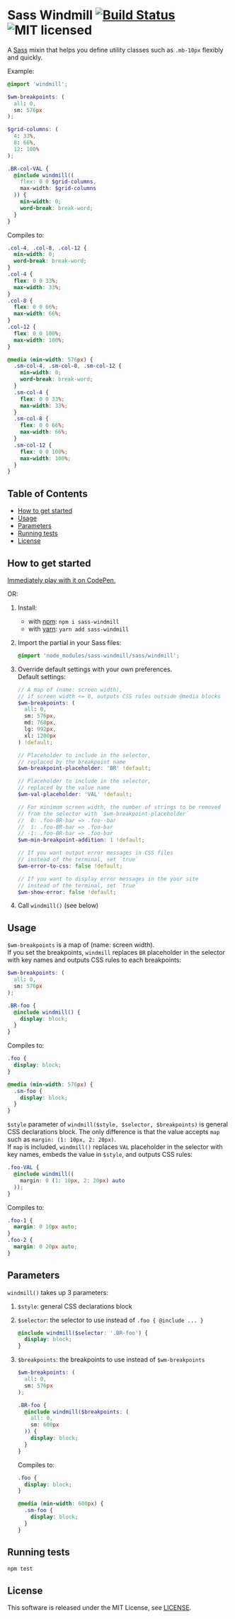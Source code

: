 # Sass Windmill [![Build Status](https://travis-ci.org/RikuOta/sass-windmill.svg?branch=master)](https://travis-ci.org/RikuOta/sass-windmill) <img alt="MIT licensed" src="https://img.shields.io/github/license/RikuOta/sass-windmill?color=blue">

A [Sass](https://sass-lang.com/) mixin that helps you define utility classes such as `.mb-10px` flexibly and quickly.

Example:

```scss
@import 'windmill';

$wm-breakpoints: (
  all: 0,
  sm: 576px
);

$grid-columns: (
  4: 33%,
  8: 66%,
  12: 100% 
);

.BR-col-VAL {
  @include windmill((
    flex: 0 0 $grid-columns,
    max-width: $grid-columns
  )) {
    min-width: 0;
    word-break: break-word;
  }
}
```

Compiles to:

```css
.col-4, .col-8, .col-12 {
  min-width: 0;
  word-break: break-word;
}
.col-4 {
  flex: 0 0 33%;
  max-width: 33%;
}
.col-8 {
  flex: 0 0 66%;
  max-width: 66%;
}
.col-12 {
  flex: 0 0 100%;
  max-width: 100%;
}

@media (min-width: 576px) {
  .sm-col-4, .sm-col-8, .sm-col-12 {
    min-width: 0;
    word-break: break-word;
  }
  .sm-col-4 {
    flex: 0 0 33%;
    max-width: 33%;
  }
  .sm-col-8 {
    flex: 0 0 66%;
    max-width: 66%;
  }
  .sm-col-12 {
    flex: 0 0 100%;
    max-width: 100%;
  }
}
```

## Table of Contents

- [How to get started](#how-to-get-started)
- [Usage](#usage)
- [Parameters](#parameters)
- [Running tests](#running-tests)
- [License](#license)

## How to get started

[Immediately play with it on CodePen.](https://codepen.io/RikuOta/pen/qBWzpwW)

OR:

1. Install:

    * with [npm](https://www.npmjs.com/): `npm i sass-windmill`
    * with [yarn](https://yarnpkg.com/): `yarn add sass-windmill`

1. Import the partial in your Sass files:

    ```scss
    @import 'node_modules/sass-windmill/sass/windmill';
    ```

1. Override default settings with your own preferences.  
    Default settings:

    ```scss
    // A map of (name: screen width),
    // if screen width <= 0, outputs CSS rules outside @media blocks
    $wm-breakpoints: (
      all: 0,
      sm: 576px,
      md: 768px,
      lg: 992px,
      xl: 1200px
    ) !default;

    // Placeholder to include in the selector,
    // replaced by the breakpoint name
    $wm-breakpoint-placeholder: 'BR' !default;

    // Placeholder to include in the selector,
    // replaced by the value name
    $wm-val-placeholder: 'VAL' !default;

    // For minimum screen width, the number of strings to be removed
    // from the selector with `$wm-breakpoint-placeholder`
    //  0: .foo-BR-bar => .foo--bar
    //  1: .foo-BR-bar => .foo-bar
    // -1: .foo-BR-bar => .foo-bar
    $wm-min-breakpoint-addition: 1 !default;

    // If you want output error messages in CSS files
    // instead of the terminal, set `true`
    $wm-error-to-css: false !default;

    // If you want to display error messages in the your site
    // instead of the terminal, set `true`
    $wm-show-error: false !default;
    ```

1. Call `windmill()` (see below)

## Usage

`$wm-breakpoints` is a map of (name: screen width).  
If you set the breakpoints, `windmill` replaces `BR` placeholder in the selector with key names and outputs CSS rules to each breakpoints:

```scss
$wm-breakpoints: (
  all: 0,
  sm: 576px
);

.BR-foo {
  @include windmill() {
    display: block;
  }
}
```

Compiles to:

```css
.foo {
  display: block;
}

@media (min-width: 576px) {
  .sm-foo {
    display: block;
  }
}
```

`$style` parameter of `windmill($style, $selector, $breakpoints)` is general CSS declarations block. The only difference is that the value accepts `map` such as `margin: (1: 10px, 2: 20px)`.  
If `map` is included, `windmill()` replaces `VAL` placeholder in the selector with key names, embeds the value in `$style`, and outputs CSS rules:

```scss
.foo-VAL {
  @include windmill((
    margin: 0 (1: 10px, 2: 20px) auto
  ));
}
```

Compiles to:

```css
.foo-1 {
  margin: 0 10px auto;
}
.foo-2 {
  margin: 0 20px auto;
}
```

## Parameters

`windmill()` takes up 3 parameters:

1. `$style`: general CSS declarations block

1. `$selector`: the selector to use instead of `.foo { @include ... }`

    ```scss
    @include windmill($selector: '.BR-foo') {
      display: block;
    }
    ```

1. `$breakpoints`: the breakpoints to use instead of `$wm-breakpoints`

    ```scss
    $wm-breakpoints: (
      all: 0,
      sm: 576px
    );

    .BR-foo {
      @include windmill($breakpoints: (
        all: 0, 
        sm: 600px
      )) {
        display: block;
      }
    }
    ```

    Compiles to:

    ```css
    .foo {
      display: block;
    }

    @media (min-width: 600px) {
      .sm-foo {
        display: block;
      }
    }
    ```

## Running tests

```sh
npm test
```

## License

This software is released under the MIT License, see [LICENSE](https://github.com/RikuOta/sass-windmill/blob/master/LICENSE).

